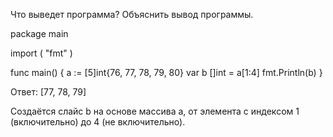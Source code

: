 Что выведет программа? Объяснить вывод программы.

package main

import (
    "fmt"
)

func main() {
    a := [5]int{76, 77, 78, 79, 80}
    var b []int = a[1:4]
    fmt.Println(b)
}  

Ответ: 
[77, 78, 79]

Создаётся слайс b на основе массива a, от элемента с индексом 1 (включительно) до 4 (не включительно).